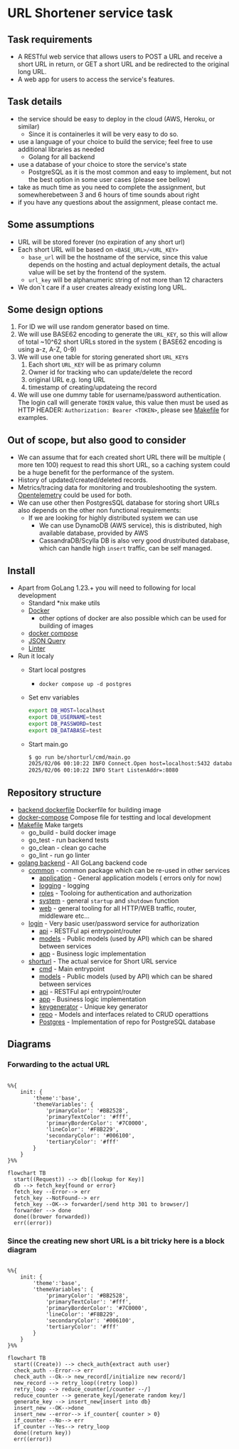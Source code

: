 # URL Shortener service task

## Task requirements

* A RESTful web service that allows users to POST a URL and receive a short URL in return, or GET a short URL and be redirected to the original long URL.
* A web app for users to access the service's features.

## Task details

* the service should be easy to deploy in the cloud (AWS, Heroku, or similar)
  * Since it is containerles it will be very easy to do so.
* use a language of your choice to build the service; feel free to use additional libraries as needed
  * Golang for all backend
* use a database of your choice to store the service's state
  * PostgreSQL as it is the most common and easy to implement, but not the best option in some user cases (please see bellow)
* take as much time as you need to complete the assignment, but somewherebetween 3 and 6 hours of time sounds about right
* if you have any questions about the assignment, please contact me.

## Some assumptions

* URL will be stored forever (no expiration of any short url)
* Each short URL will be based on `<BASE_URL>/<URL_KEY>`
  * `base_url` will be the hostname of the service, since this value depends on the hosting and actual deployment details, the actual value will be set by the frontend of the system.
  * `url_key` will be alphanumeric string of not more than 12 characters
* We don`t care if a user creates already existing long URL.

## Some design options

1. For ID we will use random generator based on time.
2. We will use BASE62 encoding to generate the `URL_KEY`, so this will allow of total ~10^62 short URLs stored in the system ( BASE62 encoding is using a-z, A-Z, 0-9)
3. We will use one table for storing generated short `URL_KEY`s
   1. Each short `URL_KEY` will be as primary column
   2. Owner id for tracking who can update/delete the record
   3. original URL e.g. long URL
   4. timestamp of creating/updateing the record
4. We will use one dummy table for username/password authentication. The login call will generate `TOKEN` value, this value then must be used as HTTP HEADER: `Authorization: Bearer <TOKEN>`, please see [Makefile](/Makefile) for examples.

## Out of scope, but also good to consider

* We can assume that for each created short URL there will be multiple ( more ten 100) request to read this short URL, so a caching system could be a huge benefit for the performance of the system.
* History of updated/created/deleted records.
* Metrics/tracing data for monitoring and troubleshooting the system. [Opentelemetry](https://opentelemetry.io/) could be used for both.
* We can use other then PostgresSQL database for storing short URLs also depends on the other non functional requirements:
  * If we are looking for highly distributed system we can use
    * We can use DynamoDB (AWS service), this is distributed, high available database, provided by AWS
    * CassandraDB/Scylla DB is also very good drustributed database, which can handle high `insert` traffic, can be self managed.

## Install

* Apart from GoLang 1.23.+ you will need to following for local development
  * Standard *nix make utils
  * [Docker](https://docs.docker.com/engine/install/)
    * other options of docker are also possible which can be used for building of images
  * [docker compose](https://docs.docker.com/compose/install/)
  * [JSON Query](https://jqlang.org/download/)
  * [Linter](https://golangci-lint.run/welcome/install/) 
* Run it localy
  * Start local postgres
    * `docker compose up -d postgres`
  * Set env variables

    ```bash
    export DB_HOST=localhost
    export DB_USERNAME=test
    export DB_PASSWORD=test
    export DB_DATABASE=test
    ```

  * Start main.go

    ```bash
    $ go run be/shorturl/cmd/main.go
    2025/02/06 00:10:22 INFO Connect.Open host=localhost:5432 database=test
    2025/02/06 00:10:22 INFO Start ListenAddr=:8080
    ```

## Repository structure

* [backend dockerfile](/be.Dockerfile) Dockerfile for building image
* [docker-compose](/docker-compose.yaml) Compose file for testting and local development
* [Makefile](/Makefile) Make targets
  * go_build - build docker image
  * go_test - run backend tests
  * go_clean - clean go cache
  * go_lint - run go linter
* [golang backend](/be) - All GoLang backend code
  * [common](/be/common) - common package which can be re-used in other services
    * [application](/be/common/application) - General application models ( errors only for now)
    * [logging](/be/common/logger) - logging
    * [roles](/be/common/roles) - Tooloing for authentication and authorization
    * [system](/be/common/system) - general `startup` and `shutdown` function
    * [web](/be/common/web/) - general tooling for all HTTP/WEB traffic, router, middleware etc...
  * [login](/be/login) - Very basic user/password service for authorization
    * [api](/be/login/api) - RESTFul api entrypoint/router
    * [models](/be/login/api) - Public models (used by API) which can be shared between services
    * [app](/be/login/app) - Business logic implementation
  * [shorturl](/be/shorturl) - The actual service for Short URL service
    * [cmd](/be/shorturl/cmd) - Main entrypoint
    * [models](/be/shorturl/models) - Public models (used by API) which can be shared between services
    * [api](/be/shorturl/internal/api) - RESTFul api entrypoint/router
    * [app](/be/shorturl/internal/app) - Business logic implementation
    * [keygenerator](/be/shorturl/internal/keygenerator) - Unique key generator
    * [repo](/be/shorturl/internal/repo) - Models and interfaces related to CRUD operattions
    * [Postgres](/be/shorturl/internal/repo/pg) - Implementation of repo for PostgreSQL database

## Diagrams

### Forwarding to the actual URL

```mermaid

%%{
    init: {
        'theme':'base',
        'themeVariables': {
            'primaryColor': '#BB2528',
            'primaryTextColor': '#fff',
            'primaryBorderColor': '#7C0000',
            'lineColor': '#F8B229',
            'secondaryColor': '#006100',
            'tertiaryColor': '#fff'
        }
    }
}%%

flowchart TB
  start((Request)) --> db[(lookup for Key)]
  db --> fetch_key{found or error}
  fetch_key --Error--> err 
  fetch_key --NotFound--> err 
  fetch_key --OK--> forwarder[/send http 301 to browser/]
  forwarder --> done
  done((brower forwarded))
  err((error))

```

### Since the creating new short URL is a bit tricky here is a block diagram

```mermaid

%%{
    init: {
        'theme':'base',
        'themeVariables': {
            'primaryColor': '#BB2528',
            'primaryTextColor': '#fff',
            'primaryBorderColor': '#7C0000',
            'lineColor': '#F8B229',
            'secondaryColor': '#006100',
            'tertiaryColor': '#fff'
        }
    }
}%%

flowchart TB
  start((Create)) --> check_auth{extract auth user}
  check_auth --Error--> err 
  check_auth --Ok--> new_record[/initialize new record/] 
  new_record --> retry_loop((retry loop))
  retry_loop --> reduce_counter[/counter --/]
  reduce_counter --> generate_key[/generate random key/]
  generate_key --> insert_new{insert into db}
  insert_new --OK-->done 
  insert_new --error--> if_counter{ counter > 0}
  if_counter --No--> err
  if_counter --Yes--> retry_loop
  done((return key))
  err((error))

```
